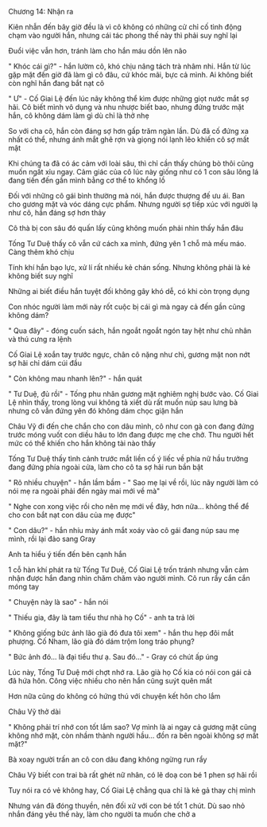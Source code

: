 




Chương 14: Nhận ra


Kiên nhẫn đến bây giờ đều là vì cô không có những cử chỉ cố tình động chạm vào người hắn, nhưng cái tác phong thế này thì phải suy nghĩ lại

Đuổi việc vẫn hơn, tránh làm cho hắn máu dồn lên não

" Khóc cái gì?" - hắn lườm cô, khó chịu nâng tách trà nhâm nhi. Hắn từ lúc gặp mặt đến giờ đã làm gì cô đâu, cứ khóc mãi, bực cả mình. Ai không biết còn nghĩ hắn đang bắt nạt cô

" Ư" - Cố Giai Lệ đến lúc nãy không thể kìm được những giọt nước mắt sợ hãi. Cô biết mình vô dụng và nhu nhược biết bao, nhưng đứng trước mặt hắn, cô không dám làm gì dù chỉ là thở nhẹ

So với cha cô, hắn còn đáng sợ hơn gấp trăm ngàn lần. Dù đã cố đứng xa nhất có thể, nhưng ánh mắt ghê rợn và giọng nói lạnh lẽo khiến cô sợ mất mật

Khi chúng ta đã có ác cảm với loài sâu, thì chỉ cần thấy chúng bò thôi cũng muốn ngất xỉu ngay. Cảm giác của cô lúc này giống như có 1 con sâu lông lá đang tiến đến gần mình bằng cơ thể to khổng lồ

Đối với những cô gái bình thường mà nói, hắn được thượng đế ưu ái. Ban cho gương mặt và vóc dáng cực phẩm. Nhưng người sợ tiếp xúc với người lạ như cô, hắn đáng sợ hơn thảy




Cô thà bị con sâu đó quấn lấy cũng không muốn phải nhìn thấy hắn đâu

Tống Tư Duệ thấy cô vẫn cứ cách xa mình, đứng yên 1 chỗ mà mếu máo. Càng thêm khó chịu

Tính khí hắn bạo lực, xử lí rất nhiều kẻ chán sống. Nhưng không phải là kẻ không biết suy nghĩ

Những ai biết điều hắn tuyệt đối không gây khó dễ, có khi còn trọng dụng

Con nhóc người làm mới này rốt cuộc bị cái gì mà ngay cả đến gần cũng không dám?

" Qua đây" - đóng cuốn sách, hắn ngoắt ngoắt ngón tay hệt như chủ nhân và thú cưng ra lệnh

Cố Giai Lệ xoắn tay trước ngực, chân cô nặng như chì, gương mặt non nớt sợ hãi chỉ dám cúi đầu

" Còn không mau nhanh lên?" - hắn quát

" Tư Duệ, đủ rồi" - Tống phu nhân gương mặt nghiêm nghị bước vào. Cố Giai Lệ nhìn thấy, trong lòng vui không tả xiết dù rất muốn núp sau lưng bà nhưng cô vẫn đứng yên đó không dám chọc giận hắn

Châu Vỹ đi đến che chắn cho con dâu mình, cô như con gà con đang đứng trước móng vuốt con diều hâu to lớn đang được mẹ che chở. Thu người hết mức có thể khiến cho hắn không tài nào thấy



Tống Tư Duệ thấy tình cảnh trước mắt liền cố ý liếc về phía nữ hầu trưởng đang đứng phía ngoài cửa, làm cho cô ta sợ hãi run bần bật

" Rõ nhiều chuyện" - hắn lầm bầm - " Sao mẹ lại về rồi, lúc nãy người làm có nói mẹ ra ngoài phải đến ngày mai mới về mà"

" Nghe con xong việc rồi cho nên mẹ mới về đây, hơn nữa... không thể để cho con bắt nạt con dâu của mẹ được"

" Con dâu?" - hắn nhíu mày ánh mắt xoáy vào cô gái đang núp sau mẹ mình, rồi lại đảo sang Gray

Anh ta hiểu ý tiến đến bên cạnh hắn

1 cỗ hàn khí phát ra từ Tống Tư Duệ, Cố Giai Lệ trốn tránh nhưng vẫn cảm nhận được hắn đang nhìn chăm chăm vào người mình. Cô run rẩy cắn cắn móng tay

" Chuyện này là sao" - hắn nói

" Thiếu gia, đây là tam tiểu thư nhà họ Cố" - anh ta trả lời

" Không giống bức ảnh lão già đó đưa tôi xem" - hắn thu hẹp đôi mắt phượng. Cố Nham, lão già đó dám trộm long tráo phụng?

" Bức ảnh đó... là đại tiểu thư ạ. Sau đó..." - Gray có chút ấp úng

Lúc này, Tống Tư Duệ mới chợt nhớ ra. Lão già họ Cố kia có nói con gái cả đã hứa hôn. Công việc nhiều cho nên hắn cũng suýt quên mất

Hơn nữa cũng do không có hứng thú với chuyện kết hôn cho lắm

Châu Vỹ thở dài

" Không phải trí nhớ con tốt lắm sao? Vợ mình là ai ngay cả gương mặt cũng không nhớ mặt, còn nhầm thành người hầu... đồn ra bên ngoài không sợ mất mặt?"

Bà xoay người trấn an cô con dâu đang không ngừng run rẩy

Châu Vỹ biết con trai bà rất ghét nữ nhân, có lẽ doạ con bé 1 phen sợ hãi rồi

Tuy nói ra có vẻ không hay, Cố Giai Lệ chẳng qua chỉ là kẻ gả thay chị mình

Nhưng ván đã đóng thuyền, nên đối xử với con bé tốt 1 chút. Dù sao nhỏ nhắn đáng yêu thế này, làm cho người ta muốn che chở a




